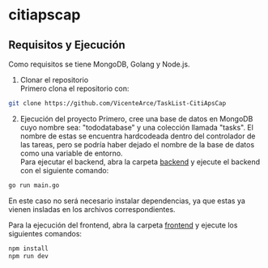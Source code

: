 # citiapscap

## Requisitos y Ejecución
Como requisitos se tiene MongoDB, Golang y Node.js.

1. Clonar el repositorio  
Primero clona el repositorio con:  
```bash
git clone https://github.com/VicenteArce/TaskList-CitiApsCap
```

2. Ejecución del proyecto
Primero, cree una base de datos en MongoDB cuyo nombre sea: "tododatabase" y una colección llamada "tasks". El nombre de estas se encuentra hardcodeada dentro del controlador de las tareas, pero se podría haber dejado el nombre de la base de datos como una variable de entorno.  
Para ejecutar el backend, abra la carpeta [backend](./backend) y ejecute el backend con el siguiente comando:  
```bash
go run main.go
```  
En este caso no será necesario instalar dependencias, ya que estas ya vienen insladas en los archivos correspondientes.  

Para la ejecución del frontend, abra la carpeta [frontend](./frontend) y ejecute los siguientes comandos:  
```bash
npm install
npm run dev
```
